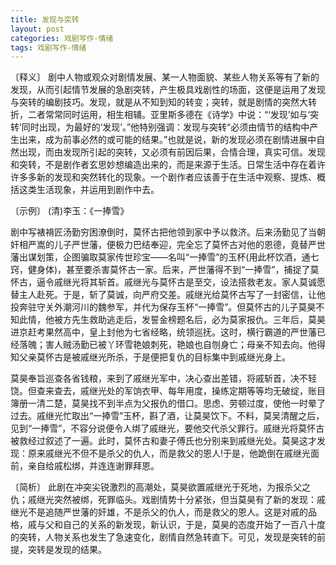 ```yaml
---
title: 发现与突转
layout: post
categories: 戏剧写作-情绪
tags: 戏剧写作-情绪
---
```


〔释义〕 剧中人物或观众对剧情发展、某一人物面貌、某些人物关系等有了新的发现，从而引起情节发展的急剧突转，产生极具戏剧性的场面，这便是运用了发现与突转的编剧技巧。发现，就是从不知到知的转变；突转，就是剧情的突然大转折，二者常常同时运用，相生相辅。亚里斯多德在《诗学》中说：“‘发现’如与‘突转’同时出现，为最好的‘发现’。”他特别强调：发现与突转“必须由情节的结构中产生出来，成为前事必然的或可能的结果。”也就是说，新的发现必须在剧情进展中自然出现，而由发现所引起的突转，又必须有前因后果，合情合理，真实可信。发现和突转，不是剧作者玄思妙想编造出来的，而是来源于生活。日常生活中存在着许许多多新的发现和突然转化的现象。一个剧作者应该善于在生活中观察、提炼、概括这类生活现象，并运用到剧作中去。

〔示例〕 (清)李玉：《一捧雪》

剧中写裱褙匠汤勤穷困潦倒时，莫怀古把他领到家中予以救济。后来汤勤见了当朝奸相严嵩的儿子严世藩，便极力巴结奉迎，完全忘了莫怀古对他的恩德，竟替严世藩出谋划策，企图骗取莫家传世珍宝——名叫“一捧雪”的玉杯(用此杯饮酒，通七窍，健身体)，甚至要杀害莫怀古一家。后来，严世藩得不到“一捧雪”，捕捉了莫怀古，逼令戚继光将其斩首。戚继光与莫怀古是至交，设法搭救老友。家人莫诚愿替主人赴死。于是，斩了莫诚，向严府交差。戚继光给莫怀古写了一封密信，让他投奔驻守关外潮河川的魏参军，并代为保存玉杯“一捧雪”。但莫怀古的儿子莫昊不知此情，他被方先生救助逃走后，发誓金榜题名后，必为莫家报仇。三年后，莫昊进京赶考果然高中，皇上封他为七省经略，统领巡抚。这时，横行霸道的严世藩已经落魄；害人贼汤勤已被丫环雪艳娘刺死，艳娘也自刎身亡；母亲不知去向。他得知父亲莫怀古是被戚继光所杀，于是便把复仇的目标集中到戚继光身上。

莫昊奉旨巡查各省钱粮，来到了戚继光军中，决心查出差错，将戚斩首，决不轻饶。但查来查去，戚继光处的军饷衣甲、每年用度，操练定期等等均无破绽，账目簿册一清二楚，莫昊找不到半点为父报仇的借口。思虑、劳顿过度，使他一时晕了过去。戚继光忙取出“一捧雪”玉杯，斟了酒，让莫昊饮下。不料，莫吴清醒之后，见到“一捧雪”，不容分说便令人绑了戚继光，要他交代杀父罪行。戚继光将莫怀古被救经过叙述了一遍。此时，莫怀古和妻子傅氏也分别来到戚继光处。莫昊这才发现：原来戚继光不但不是杀父的仇人，而是救父的恩人!于是，他跪倒在戚继光面前，亲自给戚松绑，并连连谢罪拜恩。

〔简析〕 此剧在冲突尖锐激烈的高潮处，莫昊欲置戚继光于死地，为报杀父之仇；戚继光突然被绑，死罪临头。戏剧情势十分紧张，但当莫昊有了新的发现：戚继光不是追随严世藩的奸雄，不是杀父的仇人，而是救父的恩人。这是对戚的品格，戚与父和自己的关系的新发现，新认识，于是，莫昊的态度开始了一百八十度的突转，人物关系也发生了急速变化，剧情自然急转直下。可见，发现是突转的前提，突转是发现的结果。 